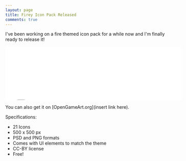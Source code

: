 ```yaml
---
layout: page
title: Firey Icon Pack Released
comments: true
---
```


I've been working on a fire themed icon pack for a while now and I'm finally ready to release it!

<iframe src="//itch.io/embed/26215?linkback=true" width="552" height="167" frameborder="0"></iframe>

<span class="more"></span>

You can also get it on [OpenGameArt.org](insert link here).

Specifications:
* 21 Icons
* 500 x 500 px
* PSD and PNG formats
* Comes with UI elements to match the theme
* CC-BY license
* Free!
